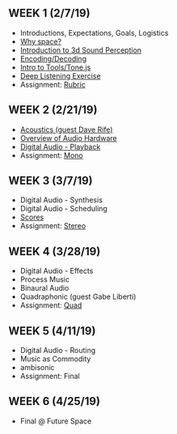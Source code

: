 ## WEEK 1 (2/7/19)

* Introductions, Expectations, Goals, Logistics
* [Why space?](./modules/why_space.md)
* [Introduction to 3d Sound Perception](./modules/3d_sound_perception.md)
* [Encoding/Decoding](./modules/encoding_decoding.md)
* [Intro to Tools/Tone.js](./modules/intro_to_tone.md)
* [Deep Listening Exercise](./activities/rhythm_circle.md)
* Assignment: [Rubric](./assignments/rubric.md)

## WEEK 2 (2/21/19)

* [Acoustics (guest Dave Rife)](https://docs.google.com/presentation/d/1o4yWg_ywl3SuF9casINW8GdZBOcn3FZ0NXqCUyEs_dc/edit#slide=id.g5057168764_0_16)
* [Overview of Audio Hardware](./modules/digital_audio/hardware.md)
* [Digital Audio - Playback](./modules/digital_audio/playback.md)
* Assignment: [Mono](./assignments/mono.md)

## WEEK 3 (3/7/19)

* Digital Audio - Synthesis
* Digital Audio - Scheduling
* [Scores](./modules/scores.md)
* Assignment: [Stereo](./assignments/stereo.md)

## WEEK 4 (3/28/19)

* Digital Audio - Effects
* Process Music
* Binaural Audio
* Quadraphonic (guest Gabe Liberti)
* Assignment: [Quad](./assignments/quad.md)

## WEEK 5 (4/11/19)

* Digital Audio - Routing
* Music as Commodity
* ambisonic
* Assignment: Final

## WEEK 6 (4/25/19)

* Final @ Future Space
